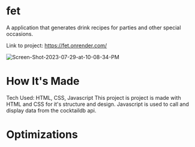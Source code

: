 # fet
A application that generates drink recipes for parties and other special occasions.

Link to project: https://fet.onrender.com/

<img src="https://i.ibb.co/QvMDLjh/Screen-Shot-2023-07-29-at-10-08-34-PM.png" alt="Screen-Shot-2023-07-29-at-10-08-34-PM" border="0">

# How It's Made
Tech Used: HTML, CSS, Javascript
This project is project is made with HTML and CSS for it's structure and design. Javascript is used to call and display data from the cocktaildb api.

# Optimizations
